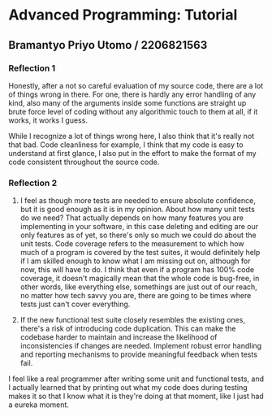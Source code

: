 # Advanced Programming: Tutorial

## Bramantyo Priyo Utomo / 2206821563

### Reflection 1
Honestly, after a not so careful evaluation of my source code, there are a lot of things wrong in there.
For one, there is hardly any error handling of any kind, also many of the arguments inside some functions are straight up
brute force level of coding without any algorithmic touch to them at all, if it works, it works I guess.

While I recognize a lot of things wrong here, I also think that it's really not that bad. Code cleanliness for example,
I think that my code is easy to understand at first glance, I also put in the effort to make the format of my code consistent throughout the source code.

### Reflection 2
1.  I feel as though more tests are needed to ensure absolute confidence, but it is good enough as it is in my opinion. About how many unit tests do we need? That actually depends on how many features you are implementing in your software, in this case deleting and editing
are our only features as of yet, so there's only so much we could do about the unit tests. Code coverage refers to the measurement to which how much of a program is covered by the test suites,
it would definitely help if I am skilled enough to know what I am missing out on, although for now, this will have to do. I think that
even if a program has 100% code coverage, it doesn't magically mean that the whole code is bug-free, in other words, like everything else, 
somethings are just out of our reach, no matter how tech savvy you are, there are going to be times where tests just can't cover everything.


2. If the new functional test suite closely resembles the existing ones, there's a risk of introducing code duplication. This can make the codebase 
harder to maintain and increase the likelihood of inconsistencies if changes are needed.  Implement robust error handling and reporting mechanisms to provide meaningful feedback when tests fail.

I feel like a real programmer after writing some unit and functional tests, and I actually learned that by printing out what my code does
during testing makes it so that I know what it is they're doing at that moment, like I just had a eureka moment.